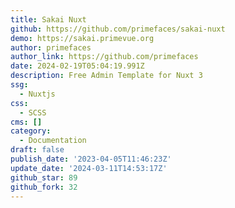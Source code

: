 ```yaml
---
title: Sakai Nuxt
github: https://github.com/primefaces/sakai-nuxt
demo: https://sakai.primevue.org
author: primefaces
author_link: https://github.com/primefaces
date: 2024-02-19T05:04:19.991Z
description: Free Admin Template for Nuxt 3
ssg:
  - Nuxtjs
css:
  - SCSS
cms: []
category:
  - Documentation
draft: false
publish_date: '2023-04-05T11:46:23Z'
update_date: '2024-03-11T14:53:17Z'
github_star: 89
github_fork: 32
---
```

